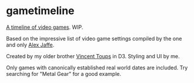 # gametimeline
[A timeline of video games](https://andrewtoups.github.io/gametimeline/). WIP.

Based on the impressive list of video game settings compiled by the one and only [Alex Jaffe](http://twitter.com/alexjaffe).

Created by my older brother [Vincent Toups](http://github.com/VincentToups) in D3. Styling and UI by me.

Only games with canonically established real world dates are included. Try searching for "Metal Gear" for a good example.

